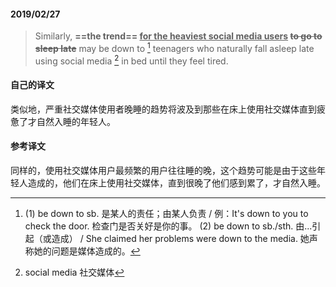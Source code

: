 #### 2019/02/27

> Similarly, **==the trend== <u>for the heaviest social media users</u> ~~to go to sleep late~~** may be down to [^1] teenagers who naturally fall asleep late using social media [^2] in bed until they feel tired.



#### 自己的译文

类似地，严重社交媒体使用者晚睡的趋势将波及到那些在床上使用社交媒体直到疲惫了才自然入睡的年轻人。



#### 参考译文

同样的，使用社交媒体用户最频繁的用户往往睡的晚，这个趋势可能是由于这些年轻人造成的，他们在床上使用社交媒体，直到很晚了他们感到累了，才自然入睡。



[^1]: (1) be down to sb. 是某人的责任；由某人负责 / 例：It's down to you to check the door.  检查门是否关好是你的事。  (2) be down to sb./sth. 由...引起（或造成） / She claimed her problems were down to the media. 她声称她的问题是媒体造成的。
[^2]: social media 社交媒体